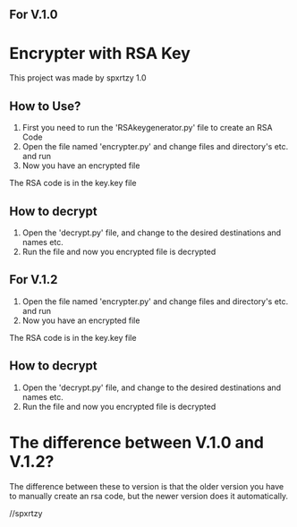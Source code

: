 ## For V.1.0

# Encrypter with RSA Key

This project was made by spxrtzy 1.0

## How to Use?
1. First you need to run the 'RSAkeygenerator.py' file to create an RSA Code
2. Open the file named 'encrypter.py' and change files and directory's etc. and run
3. Now you have an encrypted file

The RSA code is in the key.key file

## How to decrypt
1. Open the 'decrypt.py' file, and change to the desired destinations and names etc.
2. Run the file and now you encrypted file is decrypted





## For V.1.2
1. Open the file named 'encrypter.py' and change files and directory's etc. and run
2. Now you have an encrypted file

The RSA code is in the key.key file

## How to decrypt
1. Open the 'decrypt.py' file, and change to the desired destinations and names etc.
2. Run the file and now you encrypted file is decrypted


# The difference between V.1.0 and V.1.2?
The difference between these to version is that the older version you have to manually create an rsa code, but the newer version does it automatically.

//spxrtzy
